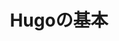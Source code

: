 ---
title: Hugoの基本
menu:
  sidebar:
    name: Hugoの基本
    identifier: hugo-basic
    parent: hugo
    weight: 10
---
